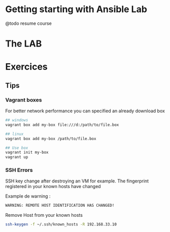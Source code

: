 # Getting starting with Ansible Lab

@todo resume course

# The LAB

# Exercices



## Tips 

### Vagrant boxes 

For better network performance you can specified an already download box 

```bash
## windows
vagrant box add my-box file:///d:/path/to/file.box

## linux 
vagrant box add my-box /path/to/file.box

## Use box
vagrant init my-box
vagrant up
```

### SSH Errors


SSH key change after destroying an VM for example. 
The fingerprint registered in your known hosts have changed

Example de warning : 
```bash
WARNING: REMOTE HOST IDENTIFICATION HAS CHANGED!
```

Remove Host from your known hosts
```bash
ssh-keygen -f ~/.ssh/known_hosts -R 192.168.33.10

```